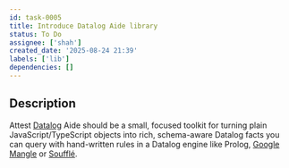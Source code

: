 ```yaml
---
id: task-0005
title: Introduce Datalog Aide library
status: To Do
assignee: ['shah']
created_date: '2025-08-24 21:39'
labels: ['lib']
dependencies: []
---
```


## Description

Attest [Datalog](https://en.wikipedia.org/wiki/Datalog) Aide should be a small,
focused toolkit for turning plain JavaScript/TypeScript objects into rich,
schema-aware Datalog facts you can query with hand-written rules in a Datalog
engine like Prolog, [Google Mangle](https://github.com/google/mangle) or
[Soufflé](https://souffle-lang.github.io/).
